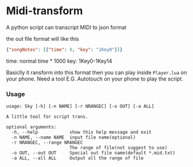 # Midi-transform
A python script can transcript MIDI to json format

the out file format will like this

```json
{"songNotes": [{"time": 0, "key": "1Key0"}]}
```
time: normal time * 1000
key: 1Key0-1Key14


Basiclly it ransform into this format then you can play inside `Player.lua` on your phone. Need a tool E.G. Autotouch on your phone to play the script.

### Usage

```
usage: Sky [-h] [-n NAME] [-r NRANGEC] [-o OUT] [-a ALL]

A little tool for script trans.

optional arguments:
  -h, --help            show this help message and exit
  -n NAME, --name NAME  input file name(optional)
  -r NRANGEC, --range NRANGEC
                        The range of file(not suggest to use)
  -o OUT, --out OUT     Special out file name(default *.mid.txt)
  -a ALL, --all ALL     Output all the range of file
```

